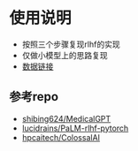 # 使用说明
- 按照三个步骤复现rlhf的实现
- 仅做小模型上的思路复现
- [数据链接](https://github.com/shibing624/MedicalGPT/tree/main/data)

## 参考repo
- [shibing624/MedicalGPT](https://github.com/shibing624/MedicalGPT)
- [lucidrains/PaLM-rlhf-pytorch](https://github.com/lucidrains/PaLM-rlhf-pytorch)
- [hpcaitech/ColossalAI](https://github.com/hpcaitech/ColossalAI/tree/main/applications/ChatGPT)